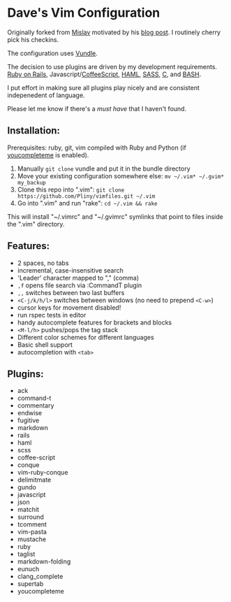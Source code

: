 Dave's Vim Configuration
==========================

Originally forked from [Mislav](https://github.com/mislav/vimfiles) motivated by his [blog post](http://mislav.uniqpath.com/2011/12/vim-revisited/). I routinely cherry pick his checkins.

The configuration uses [Vundle](https://github.com/gmarik/Vundle.vim).

The decision to use plugins are driven by my development requirements.
[Ruby on Rails](https://github.com/rails/rails),
Javascript/[CoffeeScript](http://coffeescript.org/), [HAML](http://haml.info/), [SASS](http://sass-lang.com/),
[C](http://en.wikipedia.org/wiki/C_(programming_language)),
 and [BASH](http://www.gnu.org/software/bash/).

I put effort in making sure all plugins play nicely and are consistent
indepenedent of language.

Please let me know if there's a *must have* that I haven't found.

## Installation:

Prerequisites: ruby, git, vim compiled with Ruby and Python (if [youcompleteme](https://github.com/Valloric/YouCompleteMe) is enabled).

1. Manually `git clone` vundle and put it in the bundle directory
2. Move your existing configuration somewhere else:
   `mv ~/.vim* ~/.gvim* my_backup`
3. Clone this repo into ".vim":
   `git clone https://github.com/Pliny/vimfiles.git ~/.vim`
4. Go into ".vim" and run "rake":
   `cd ~/.vim && rake`

This will install "~/.vimrc" and "~/.gvimrc" symlinks that point to
files inside the ".vim" directory.

## Features:

* 2 spaces, no tabs
* incremental, case-insensitive search
* 'Leader' character mapped to "," (comma)
* `,f` opens file search via :CommandT plugin
* `,,` switches between two last buffers
* `<C-j/k/h/l>` switches between windows (no need to prepend `<C-w>`)
* cursor keys for movement disabled!
* run rspec tests in editor
* handy autocomplete features for brackets and blocks
* `<M-l/h>` pushes/pops the tag stack
* Different color schemes for different languages
* Basic shell support
* autocompletion with `<tab>`

## Plugins:

* ack
* command-t
* commentary
* endwise
* fugitive
* markdown
* rails
* haml
* scss
* coffee-script
* conque
* vim-ruby-conque
* delimitmate
* gundo
* javascript
* json
* matchit
* surround
* tcomment
* vim-pasta
* mustache
* ruby
* taglist
* markdown-folding
* eunuch
* clang_complete
* supertab
* youcompleteme
